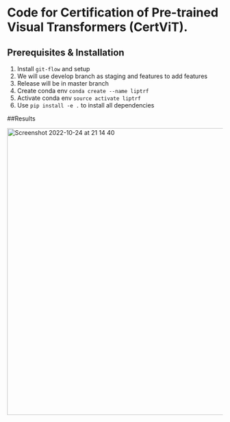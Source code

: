 # Code for Certification of Pre-trained Visual Transformers (CertViT). 

## Prerequisites & Installation 

1. Install `git-flow` and setup 
2. We will use develop branch as staging and features to add features 
3. Release will be in master branch
4. Create conda env `conda create --name liptrf`
5. Activate conda env `source activate liptrf`
6. Use `pip install -e .` to install all dependencies


##Results

<img width="670" alt="Screenshot 2022-10-24 at 21 14 40" src="https://user-images.githubusercontent.com/15366139/197607491-bd218544-af02-4a52-b2ff-165586ac9509.png">

